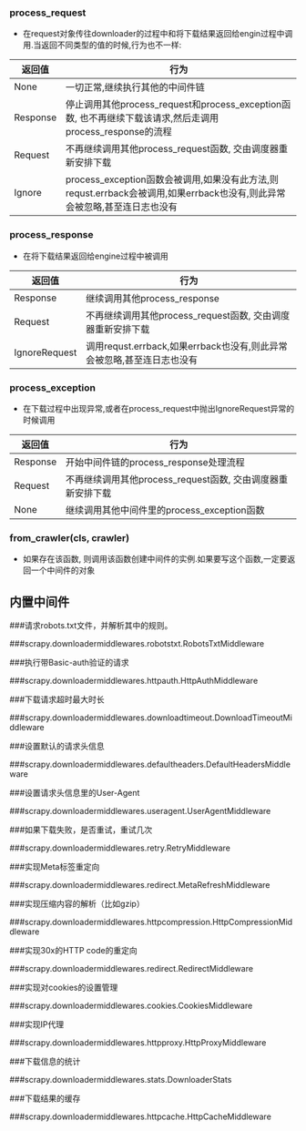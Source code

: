 ### process_request
- 在request对象传往downloader的过程中和将下载结果返回给engin过程中调用.当返回不同类型的值的时候,行为也不一样:

| 返回值   | 行为                   |
| -------- | ---------------------- |
| None | 一切正常,继续执行其他的中间件链 |
| Response       | 停止调用其他process_request和process_exception函数, 也不再继续下载该请求,然后走调用process_response的流程     |
| Request        | 不再继续调用其他process_request函数, 交由调度器重新安排下载           |
| Ignore        | process_exception函数会被调用,如果没有此方法,则requst.errback会被调用,如果errback也没有,则此异常会被忽略,甚至连日志也没有           |

### process_response

- 在将下载结果返回给engine过程中被调用


| 返回值   | 行为                   |
| -------- | ---------------------- |
| Response       | 继续调用其他process_response     |
| Request        | 不再继续调用其他process_request函数, 交由调度器重新安排下载    |
| IgnoreRequest  | 调用requst.errback,如果errback也没有,则此异常会被忽略,甚至连日志也没有           |

### process_exception

- 在下载过程中出现异常,或者在process_request中抛出IgnoreRequest异常的时候调用

| 返回值   | 行为                   |
| -------- | ---------------------- |
| Response       | 开始中间件链的process_response处理流程     |
| Request        | 不再继续调用其他process_request函数, 交由调度器重新安排下载           |
| None        | 继续调用其他中间件里的process_exception函数           |

### from_crawler(cls, crawler)
- 如果存在该函数, 则调用该函数创建中间件的实例.如果要写这个函数,一定要返回一个中间件的对象

## 内置中间件

###请求robots.txt文件，并解析其中的规则。

###scrapy.downloadermiddlewares.robotstxt.RobotsTxtMiddleware

###执行带Basic-auth验证的请求

###scrapy.downloadermiddlewares.httpauth.HttpAuthMiddleware

###下载请求超时最大时长

###scrapy.downloadermiddlewares.downloadtimeout.DownloadTimeoutMiddleware

###设置默认的请求头信息

###scrapy.downloadermiddlewares.defaultheaders.DefaultHeadersMiddleware

###设置请求头信息里的User-Agent

###scrapy.downloadermiddlewares.useragent.UserAgentMiddleware

###如果下载失败，是否重试，重试几次

###scrapy.downloadermiddlewares.retry.RetryMiddleware

###实现Meta标签重定向

###scrapy.downloadermiddlewares.redirect.MetaRefreshMiddleware

###实现压缩内容的解析（比如gzip）

###scrapy.downloadermiddlewares.httpcompression.HttpCompressionMiddleware

###实现30x的HTTP code的重定向

###scrapy.downloadermiddlewares.redirect.RedirectMiddleware

###实现对cookies的设置管理

###scrapy.downloadermiddlewares.cookies.CookiesMiddleware

###实现IP代理

###scrapy.downloadermiddlewares.httpproxy.HttpProxyMiddleware

###下载信息的统计

###scrapy.downloadermiddlewares.stats.DownloaderStats

###下载结果的缓存

###scrapy.downloadermiddlewares.httpcache.HttpCacheMiddleware
